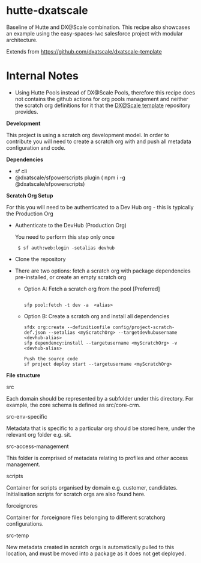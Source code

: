 # hutte-dxatscale

Baseline of Hutte and DX@Scale combination. This recipe also showcases an example using the easy-spaces-lwc salesforce project with modular architecture.

Extends from https://github.com/dxatscale/dxatscale-template

# Internal Notes

- Using Hutte Pools instead of DX@Scale Pools, therefore this recipe does not contains the github actions for org pools management and neither the scratch org definitions for it that the [DX@Scale template](https://github.com/dxatscale/dxatscale-template) repository provides.

**Development**

This project is using a scratch org development model. In order to contribute you will need to create a scratch org with and push all metadata configuration and code.

**Dependencies**

- sf cli
- @dxatscale/sfpowerscripts plugin ( npm i -g @dxatscale/sfpowerscripts)

**Scratch Org Setup**

For this you will need to be authenticated to a Dev Hub org - this is typically the Production Org

- Authenticate to the DevHub (Production Org)

  You need to perform this step only once

  ```
   $ sf auth:web:login -setalias devhub
  ```

- Clone the repository

- There are two options: fetch a scratch org with package dependencies pre-installed, or create an empty scratch org

  - Option A: Fetch a scratch org from the pool [Preferred]

    ```

    sfp pool:fetch -t dev -a  <alias>
    ```

  - Option B: Create a scratch org and install all dependencies

    ```
    sfdx org:create --definitionfile config/project-scratch-def.json --setalias <myScratchOrg> --targetdevhubusername <devhub-alias>
    sfp dependency:install --targetusername <myScratchOrg> -v <devhub-alias>

    Push the source code
    sf project deploy start --targetusername <myScratchOrg>

    ```

**File structure**

src

Each domain should be represented by a subfolder under this directory. For example, the core schema is defined as src/core-crm.

src-env-specific

Metadata that is specific to a particular org should be stored here, under the relevant org folder e.g. sit.

src-access-management

This folder is comprised of metadata relating to profiles and other access management.

scripts

Container for scripts organised by domain e.g. customer, candidates. Initialisation scripts for scratch orgs are also found here.

forceignores

Container for .forceignore files belonging to different scratchorg configurations.

src-temp

New metadata created in scratch orgs is automatically pulled to this location, and must be moved into a package as it does not get deployed.
